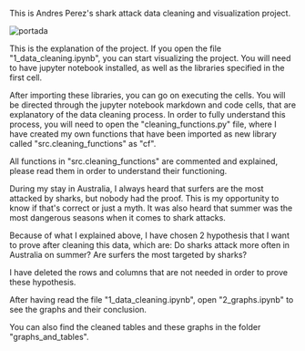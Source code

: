 This is Andres Perez's shark attack data cleaning and visualization project.

![portada](https://github.com/Andrestart/data_cleaning_andres_perez/portada.jpg)

This is the explanation of the project.
If you open the file "1_data_cleaning.ipynb", you can start visualizing the project. You will need to have jupyter notebook installed, as well as the libraries specified in the first cell.

After importing these libraries, you can go on executing the cells. You will be directed through the jupyter notebook markdown and code cells, that are explanatory of the data cleaning process. In order to fully understand this process, you will need to open the "cleaning_functions.py" file, where I have created my own functions that have been imported as new library called "src.cleaning_functions" as "cf".

All functions in "src.cleaning_functions" are commented and explained, please read them in order to understand their functioning.

During my stay in Australia, I always heard that surfers are the most attacked by sharks, but nobody had the proof. This is my opportunity to know if that's correct or just a myth. It was also heard that summer was the most dangerous seasons when it comes to shark attacks.

Because of what I explained above, I have chosen 2 hypothesis that I want to prove after cleaning this data, which are:
Do sharks attack more often in Australia on summer?
Are surfers the most targeted by sharks?

I have deleted the rows and columns that are not needed in order to prove these hypothesis.

After having read the file "1_data_cleaning.ipynb", open "2_graphs.ipynb" to see the graphs and their conclusion.

You can also find the cleaned tables and these graphs in the folder "graphs_and_tables".